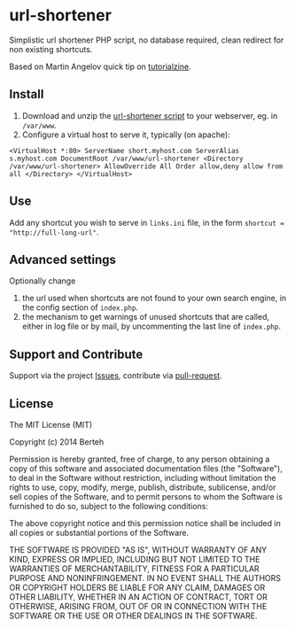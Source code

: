 url-shortener
=============

Simplistic url shortener PHP script, no database required, clean redirect for non existing shortcuts.

Based on Martin Angelov quick tip on [tutorialzine](http://tutorialzine.com/2013/12/quick-tip-create-a-simple-url-shortener-with-10-lines-of-php/).

Install
---------

1. Download and unzip the [url-shortener script](https://github.com/berteh/url-shortener/archive/master.zip) to your webserver, eg. in ``/var/www``.
2. Configure a virtual host to serve it, typically (on apache):

`
    <VirtualHost *:80>
      ServerName short.myhost.com
      ServerAlias  s.myhost.com
      DocumentRoot /var/www/url-shortener
      <Directory /var/www/url-shortener>
        AllowOverride All
        Order allow,deny
        allow from all
      </Directory>
    </VirtualHost>
`

Use
--------
Add any shortcut you wish to serve in ``links.ini`` file, in the form ``shortcut = "http://full-long-url"``.


Advanced settings
---------
Optionally change 

1. the url used when shortcuts are not found to your own search engine, in the config section of ``index.php``.
2. the mechanism to get warnings of unused shortcuts that are called, either in log file or by mail, by uncommenting the last line of ``index.php``.


Support and Contribute
--------------
Support via the project [Issues](https://github.com/berteh/url-shortener/issues), contribute via [pull-request](https://github.com/berteh/url-shortener/pulls).


License
-----------
The MIT License (MIT)

Copyright (c) 2014 Berteh

Permission is hereby granted, free of charge, to any person obtaining a copy
of this software and associated documentation files (the "Software"), to deal
in the Software without restriction, including without limitation the rights
to use, copy, modify, merge, publish, distribute, sublicense, and/or sell
copies of the Software, and to permit persons to whom the Software is
furnished to do so, subject to the following conditions:

The above copyright notice and this permission notice shall be included in all
copies or substantial portions of the Software.

THE SOFTWARE IS PROVIDED "AS IS", WITHOUT WARRANTY OF ANY KIND, EXPRESS OR
IMPLIED, INCLUDING BUT NOT LIMITED TO THE WARRANTIES OF MERCHANTABILITY,
FITNESS FOR A PARTICULAR PURPOSE AND NONINFRINGEMENT. IN NO EVENT SHALL THE
AUTHORS OR COPYRIGHT HOLDERS BE LIABLE FOR ANY CLAIM, DAMAGES OR OTHER
LIABILITY, WHETHER IN AN ACTION OF CONTRACT, TORT OR OTHERWISE, ARISING FROM,
OUT OF OR IN CONNECTION WITH THE SOFTWARE OR THE USE OR OTHER DEALINGS IN THE
SOFTWARE.
